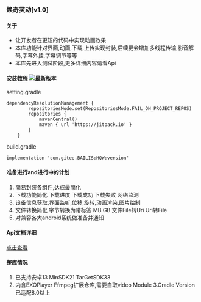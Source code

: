 ### 焕奇灵动[v1.0]

#### 关于
- 让开发者在更短的代码中实现动画效果
- 本库功能针对界面,动画,下载,上传实现封装,后续更会增加多线程传输,影音解码,字幕外挂,字幕调节等等
- 本库先进入测试阶段,更多详细内容请看Api

#### 安装教程  ![最新版本](https://jitpack.io/v/com.gitee.BAILIS/HQW.svg "version")

setting.gradle

```
dependencyResolutionManagement {
		repositoriesMode.set(RepositoriesMode.FAIL_ON_PROJECT_REPOS)
		repositories {
			mavenCentral()
			maven { url 'https://jitpack.io' }
		}
	}
```

build.gradle
```
implementation 'com.gitee.BAILIS:HQW:version'
```
#### 准备进行and进行中的计划
1. 简易封装各组件,达成最简化
2. 下载功能简化 下载进度 下载成功 下载失败 网络监测
3. 设备信息获取,界面监听,位移,旋转,动画渲染,图片绘制
4. 文件转换简化 字节转换为带标签 MB GB 文件File转Uri Uri转File
5. 对兼容各大android系统做准备并通知

#### Api文档详细 
[点击查看](https://gitee.com/BAILIS/HQW/blob/master/Api.md)


#### 整库情况
1. 已支持安卓13 MinSDK21 TarGetSDK33
2. 内含EXOPlayer Ffmpeg扩展仓库,需要自取video Module
3.Gradle Version已适配8.0以上

